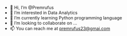 - 👋 Hi, I’m @Premrufus
- 👀 I’m interested in Data Analytics
- 🌱 I’m currently learning Python programming language
- 💞️ I’m looking to collaborate on ...
- 📫 You can reach me at premrufus23@gmai.com

<!---
Premrufus/Premrufus is a ✨ special ✨ repository because its `README.md` (this file) appears on your GitHub profile.
You can click the Preview link to take a look at your changes.
--->

